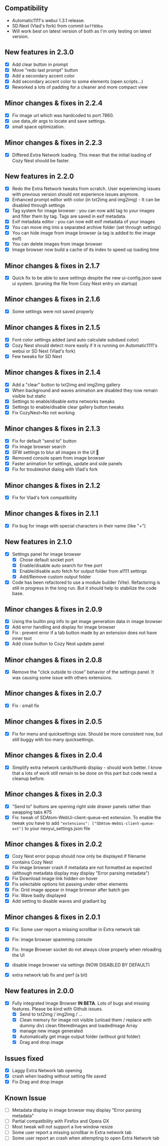 ## Compatibility

- Automatic1111's webui 1.3.1 release.
- SD.Next (Vlad's fork) from commit `beff89ba`
- Will work best on latest version of both as I'm only testing on latest version.

## New features in 2.3.0
- [x]  Add clear button in prompt
- [x]  Move "redo last prompt" button
- [x]  Add a secondary accent color
- [x]  Add secondary accent color to some elements (open scripts...)
- [x]  Reworked a lots of padding for a cleaner and more compact view

## Minor changes & fixes in 2.2.4
- [x] Fix image url which was hardcoded to port 7860.
- [x] use data_dir args to locate and save settings.
- [x] small space optimization.

## Minor changes & fixes in 2.2.3
- [x] Differed Extra Network loading. This mean that the initial loading of Cozy Nest should be faster.

## New features in 2.2.0
- [x]  Redo the Extra Network tweaks from scratch. User experiencing issues with previous version should not experience issues anymore.
- [x]  Enhanced prompt editor with color (in txt2img and img2img) - It can be disabled through settings
- [x]  Tag system for image browser : you can now add tag to your images and filter them by tag. Tags are saved in exif metadata.
- [x]  Exif metadata editor : you can now edit exif metadata of your images
- [x]  You can move img into a separated archive folder (set through settings)
- [x]  You can hide image from image browser (a tag is added to the image exif)
- [x]  You can delete images from image browser
- [x]  Image browser now build a cache of its index to speed up loading time

## Minor changes & fixes in 2.1.7

- [x]  Quick fix to be able to save settings despite the new ui-config.json save ui system. (pruning the file from Cozy Nest entry on startup)

## Minor changes & fixes in 2.1.6

- [x]  Some settings were not saved properly

## Minor changes & fixes in 2.1.5

- [x]  Font color settings added (and auto calculate subdued color)
- [x]  Cozy Nest should detect more easily if it is running on Automatic1111's webui or SD Next (Vlad's fork)
- [x]  Few tweaks for SD Next

## Minor changes & fixes in 2.1.4

- [x]  Add a "clear" button to txt2img and img2img gallery
- [x]  When background and waves animation are disabled they now remain visible but static
- [x]  Settings to enable/disable extra networks tweaks
- [x]  Settings to enable/disable clear gallery button tweaks
- [x]  Fix CozyNest=No not working

## Minor changes & fixes in 2.1.3

- [x]  Fix for default "send to" button
- [x]  Fix image browser search
- [x]  SFW settings to blur all images in the UI 👀
- [x]  Removed console spam from image browser
- [x]  Faster animation for settings, update and side panels
- [x]  Fix for troubleshot dialog with Vlad's fork

## Minor changes & fixes in 2.1.2

- [x]  Fix for Vlad's fork compatibility

## Minor changes & fixes in 2.1.1

- [x]  Fix bug for image with special characters in their name (like "+")

## New features in 2.1.0

- [x]  Settings panel for image browser
    - [x]  Chose default socket port
    - [x]  Enable/disable auto search for free port
    - [x]  Enable/disable auto fetch for output folder from a1111 settings
    - [x]  Add/Remove custom output folder
   
- [x]  Code has been refactored to use a module builder (Vite). Refactoring is still in progress in the long run. But it should help to stabilize the code base.

## Minor changes & fixes in 2.0.9

- [x] Using the builtin png info to get image generation data in image browser
- [x] Add error handling and display for image browser
- [x] Fix : prevent error if a tab button made by an extension does not have inner text
- [x] Add close button to Cozy Nest update panel

## Minor changes & fixes in 2.0.8

- [x] Remove the "click outside to close" behavior of the settings panel. It was causing some issue with others extensions. 

## Minor changes & fixes in 2.0.7

- [x] Fix : small fix

## Minor changes & fixes in 2.0.5

- [x] Fix for menu and quicksettings size. Should be more consistent now, but still buggy with too many quicksettings.

## Minor changes & fixes in 2.0.4

- [x] Simplify extra network cards/thumb display - should work better. I know that a lots of work still remain to be done on this part but code need a cleanup before.

## Minor changes & fixes in 2.0.3

- [x] "Send to" buttons are opening right side drawer panels rather than swapping tabs #75
- [x] Fix: tweak of SDAtom-WebUi-client-queue-ext extension. To enable the tweak you have to add `"extensions": ["SDAtom-WebUi-client-queue-ext"]` to your nevyui_settings.json file

## Minor changes & fixes in 2.0.2

- [x] Cozy Nest error popup should now only be displayed if filename contains Cozy Nest
- [x] Fix image browser crash if metadata are not formatted as expected (although metadata display may display "Error parsing metadata")
- [x] Fix Download image link hidden on hover
- [x] Fix selectable options list passing under other elements
- [x] Fix: Grid image appear in Image browser after batch gen
- [x] Fix: Wave badly displayed
- [x] Add setting to disable waves and gradiant bg

## Minor changes & fixes in 2.0.1

- [x] Fix: Some user report a missing scrollbar in Extra network tab
- [x] Fix: image browser spamming console
- [x] Fix: Image Browser socket do not always close properly when reloading the UI
- [x] disable image browser via settings (NOW DISABLED BY DEFAULT)
- [x] extra network tab fix and perf (a bit)


## New features in 2.0.0

- [x]  Fully integrated Image Browser **IN BETA**. Lots of bugs and missing features. Please be kind with Github issues.
    - [x]  Send to txt2img / img2img / …
    - [x]  Clean memory for image not visible (unload them / replace with dummy div) clean filteredImages and loadedImage Array
    - [x]  manage new image generated
    - [x]  Automatically get image output folder (without grid folder)
    - [x]  Drag and drop image

## Issues fixed

- [x]  Laggy Extra Network tab opening
- [x]  crash when loading without setting file saved
- [x]  Fix Drag and drop image

## Known Issue

- [ ]  Metadata display in image browser may display "Error parsing metadata"
- [ ]  Partial compatibility with Firefox and Opera GX
- [ ]  Most tweak will not support a live window resize
- [ ]  Some user report a missing scrollbar in Extra network tab
- [ ]  Some user report an crash when attempting to open Extra Network tab
